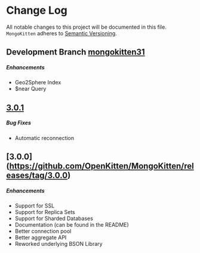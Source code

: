 # Change Log
All notable changes to this project will be documented in this file.
`MongoKitten` adheres to [Semantic Versioning](http://semver.org/).
## Development Branch [mongokitten31](https://github.com/OpenKitten/MongoKitten/tree/mongokitten31)
##### Enhancements
* Geo2Sphere Index
* $near Query

## [3.0.1](https://github.com/OpenKitten/MongoKitten/releases/tag/3.0.1)
##### Bug Fixes
* Automatic reconnection

## [3.0.0] (https://github.com/OpenKitten/MongoKitten/releases/tag/3.0.0)
##### Enhancements
* Support for SSL
* Support for Replica Sets
* Support for Sharded Databases
* Documentation (can be found in the README)
* Better connection pool
* Better aggregate API
* Reworked underlying BSON Library